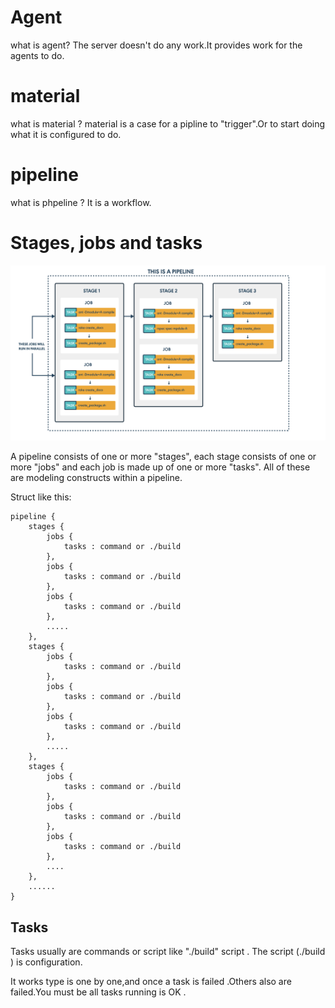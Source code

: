 # Agent
what is agent?
The server doesn't do any work.It provides work for the agents to do.

# material 
what is material ?
material is a case for a pipline to "trigger".Or to start doing what it is configured to do. 

# pipeline 
what is phpeline ?
It is a workflow.

# Stages, jobs and tasks
![](./gocd_struct.png)

A pipeline consists of one or more "stages", each stage consists of one or more "jobs" and each job is made up of one or more "tasks". All of these are modeling constructs within a pipeline.

Struct like this: 
```
pipeline {
    stages {
        jobs {
            tasks : command or ./build 
        },
        jobs {
            tasks : command or ./build
        },
        jobs {
            tasks : command or ./build
        },
        .....
    },
    stages {
        jobs {
            tasks : command or ./build
        },
        jobs {
            tasks : command or ./build
        },
        jobs {
            tasks : command or ./build
        },
        .....
    },
    stages {
        jobs {
            tasks : command or ./build
        },
        jobs {
            tasks : command or ./build
        },
        jobs {
            tasks : command or ./build
        },
        ....
    },
    ......
}
```

## Tasks  

Tasks usually are commands or script like "./build" script .
The script (./build ) is configuration.

It works type  is one by one,and once a task is failed .Others also are failed.You must be all tasks running is OK .